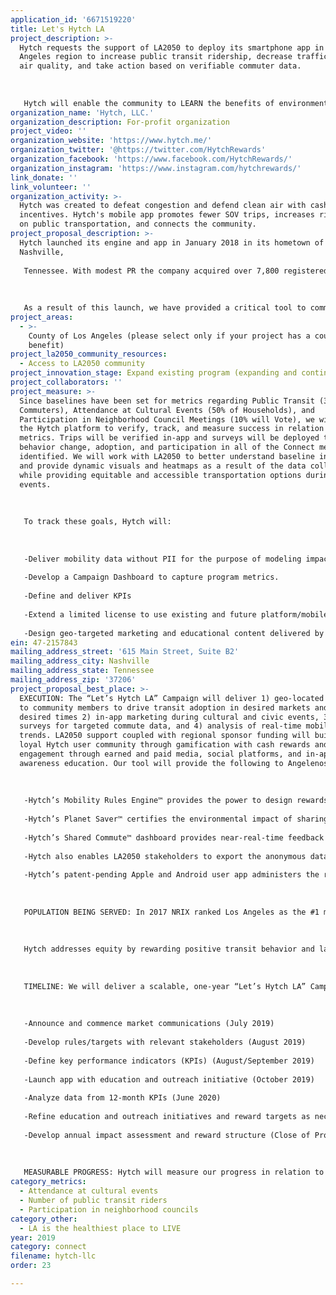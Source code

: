 ```yaml
---
application_id: '6671519220'
title: Let's Hytch LA
project_description: >-
  Hytch requests the support of LA2050 to deploy its smartphone app in the Los
  Angeles region to increase public transit ridership, decrease traffic, improve
  air quality, and take action based on verifiable commuter data. 
   
   
   
   Hytch will enable the community to LEARN the benefits of environmental responsibility, CREATE a healthier region, PLAY in less trafficked, cleaner public spaces, CONNECT with fellow users to create carbon-neutral rides, and LIVE in a more connected, sustainable environment.
organization_name: 'Hytch, LLC.'
organization_description: For-profit organization
project_video: ''
organization_website: 'https://www.hytch.me/'
organization_twitter: '@https://twitter.com/HytchRewards'
organization_facebook: 'https://www.facebook.com/HytchRewards/'
organization_instagram: 'https://www.instagram.com/hytchrewards/'
link_donate: ''
link_volunteer: ''
organization_activity: >-
  Hytch was created to defeat congestion and defend clean air with cash
  incentives. Hytch's mobile app promotes fewer SOV trips, increases ridership
  on public transportation, and connects the community.
project_proposal_description: >-
  Hytch launched its engine and app in January 2018 in its hometown of
  Nashville,
   
   Tennessee. With modest PR the company acquired over 7,800 registered users, who shared over 4.5 million miles and distributed over $200k in cash rewards to 5,200 users, while eliminating over 2,500 metric tons of carbon. Hytch, because of its innovative solution in “Music City," was the first for-profit recipient of a federal Congestion Mitigation and Air Quality Improvement (CMAQ) program grant in Tennessee. Hytch learned many things through its comprehensive pilot and in the process won Nashville Area Metropolitan Planning Organization’s Innovation Award, Nashville Technology Council, 2018 Emerging Company of the Year Award, Governor’s Environmental Stewardship Award, and the Tennessee Sustainable Transportation Award. In Nashville Hytch was sponsored by Nissan, Sprint, Onin Staffing, Reliant Bank, the Nashville Predators, Lipscomb University, and the City of Brentwood, among others.
   
    
   
   As a result of this launch, we have provided a critical tool to community members and allowed public and private entities to take part in solving congestion, improving air quality, and making investments that go back to the community. Some users have indicated that the resources provided to them are equivalent to saving $0.20 on a gallon of gas, or providing them with additional resources to save money on phone bills, transit passes, etc.
project_areas:
  - >-
    County of Los Angeles (please select only if your project has a countywide
    benefit)
project_la2050_community_resources:
  - Access to LA2050 community
project_innovation_stage: Expand existing program (expanding and continuing ongoing successful projects)
project_collaborators: ''
project_measure: >-
  Since baselines have been set for metrics regarding Public Transit (35% of
  Commuters), Attendance at Cultural Events (50% of Households), and
  Participation in Neighborhood Council Meetings (10% will Vote), we will use
  the Hytch platform to verify, track, and measure success in relation to those
  metrics. Trips will be verified in-app and surveys will be deployed to measure
  behavior change, adoption, and participation in all of the Connect metrics
  identified. We will work with LA2050 to better understand baseline information
  and provide dynamic visuals and heatmaps as a result of the data collected,
  while providing equitable and accessible transportation options during civic
  events.
   
   
   
   To track these goals, Hytch will:
   
   
   
   -Deliver mobility data without PII for the purpose of modeling impacts of each rule - i.e., sets of specific rewards - funded by the Campaign.
   
   -Develop a Campaign Dashboard to capture program metrics.
   
   -Define and deliver KPIs 
   
   -Extend a limited license to use existing and future platform/mobile application capabilities as the platform evolves over time.
   
   -Design geo-targeted marketing and educational content delivered by the platform helping ensure each Campaign participant is exposed on a regular basis to the appropriate alternative transit options.
ein: 47-2157843
mailing_address_street: '615 Main Street, Suite B2'
mailing_address_city: Nashville
mailing_address_state: Tennessee
mailing_address_zip: '37206'
project_proposal_best_place: >-
  EXECUTION: The “Let’s Hytch LA” Campaign will deliver 1) geo-located rewards
  to community members to drive transit adoption in desired markets and during
  desired times 2) in-app marketing during cultural and civic events, 3) in-app
  surveys for targeted commute data, and 4) analysis of real-time mobility
  trends. LA2050 support coupled with regional sponsor funding will build a
  loyal Hytch user community through gamification with cash rewards and user
  engagement through earned and paid media, social platforms, and in-app
  awareness education. Our tool will provide the following to Angelenos:
   
    
   
   -Hytch’s Mobility Rules Engine™ provides the power to design rewards to drive specific mobility behavior change that have the most impact on congestion in LA County.
   
   -Hytch’s Planet Saver™ certifies the environmental impact of sharing rides.
   
   -Hytch’s Shared Commute™ dashboard provides near-real-time feedback on rules.
   
   -Hytch also enables LA2050 stakeholders to export the anonymous data for modeling purposes to see micro/macro level impacts throughout the region.
   
   -Hytch’s patent-pending Apple and Android user app administers the rewards and certifies number of occupants, origination, mode of travel, distance, time, route, destination and environmental impact.
   
    
   
   POPULATION BEING SERVED: In 2017 NRIX ranked Los Angeles as the #1 most congested US city, and #1 in peak hours lost in congestion, which costs the City of LA $19.2 billion. Hytch’s target population is the 72% of LA County residents opting for the SOV in their daily commute, which is both the root cause of the problem and the single-largest source of unused capacity (empty seats). Hytch offers the 72% SOV users incentives to improve air quality, connect with civic opportunities, and be rewarded for carbon neutral rides.
   
   
   
   Hytch addresses equity by rewarding positive transit behavior and layering cash rewards to all who use mass transit and rideshare.
   
    
   
   TIMELINE: We will deliver a scalable, one-year “Let’s Hytch LA” Campaign to engage commuters and community members according to the following timeline:
   
    
   
   -Announce and commence market communications (July 2019)
   
   -Develop rules/targets with relevant stakeholders (August 2019)
   
   -Define key performance indicators (KPIs) (August/September 2019)
   
   -Launch app with education and outreach initiative (October 2019)
   
   -Analyze data from 12-month KPIs (June 2020)
   
   -Refine education and outreach initiatives and reward targets as necessary (Ongoing)
   
   -Develop annual impact assessment and reward structure (Close of Project)
   
    
   
   MEASURABLE PROGRESS: Hytch will measure our progress in relation to the goals identified by LA2050 for the three Connect metrics: 1) Is Public Transit ridership measurable and increasing? 2) Are Hytch rides ending at public events, which now have higher attendance rates? 3) Are Hytch rides ending at neighborhood council meetings, creating an increase in participation?
category_metrics:
  - Attendance at cultural events
  - Number of public transit riders
  - Participation in neighborhood councils
category_other:
  - LA is the healthiest place to LIVE
year: 2019
category: connect
filename: hytch-llc
order: 23

---
```

